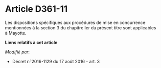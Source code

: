 # Article D361-11

Les dispositions spécifiques aux procédures de mise en concurrence mentionnées à la section 3 du chapitre Ier du présent
titre sont applicables à Mayotte.

**Liens relatifs à cet article**

_Modifié par_:

  - Décret n°2016-1129 du 17 août 2016 - art. 3
